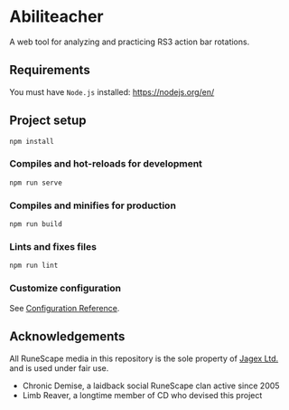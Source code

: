 # Abiliteacher
A web tool for analyzing and practicing RS3 action bar rotations.

## Requirements
You must have `Node.js` installed: https://nodejs.org/en/

## Project setup
```
npm install
```

### Compiles and hot-reloads for development
```
npm run serve
```

### Compiles and minifies for production
```
npm run build
```

### Lints and fixes files
```
npm run lint
```

### Customize configuration
See [Configuration Reference](https://cli.vuejs.org/config/).

## Acknowledgements
All RuneScape media in this repository is the sole property of [Jagex Ltd.](https://www.jagex.com/) and is used under fair use.
- Chronic Demise, a laidback social RuneScape clan active since 2005
- Limb Reaver, a longtime member of CD who devised this project

